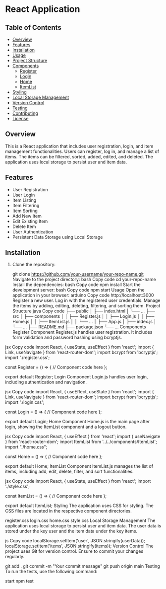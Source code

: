 # React Application

## Table of Contents
- [Overview](#overview)
- [Features](#features)
- [Installation](#installation)
- [Usage](#usage)
- [Project Structure](#project-structure)
- [Components](#components)
  - [Register](#register-component)
  - [Login](#login-component)
  - [Home](#home-component)
  - [ItemList](#itemlist-component)
- [Styling](#styling)
- [Local Storage Management](#local-storage-management)
- [Version Control](#version-control)
- [Testing](#testing)
- [Contributing](#contributing)
- [License](#license)

## Overview

This is a React application that includes user registration, login, and item management functionalities. Users can register, log in, and manage a list of items. The items can be filtered, sorted, added, edited, and deleted. The application uses local storage to persist user and item data.

## Features

- User Registration
- User Login
- Item Listing
- Item Filtering
- Item Sorting
- Add New Item
- Edit Existing Item
- Delete Item
- User Authentication
- Persistent Data Storage using Local Storage

## Installation

1. Clone the repository:
   
   git clone https://github.com/your-username/your-repo-name.git
Navigate to the project directory:
bash
Copy code
cd your-repo-name
Install the dependencies:
bash
Copy code
npm install
Start the development server:
bash
Copy code
npm start
Usage
Open the application in your browser:
arduino
Copy code
http://localhost:3000
Register a new user.
Log in with the registered user credentials.
Manage the items by adding, editing, deleting, filtering, and sorting them.
Project Structure
java
Copy code
├── public
│   ├── index.html
│   └── ...
├── src
│   ├── components
│   │   ├── Register.js
│   │   ├── Login.js
│   │   ├── Home.js
│   │   ├── ItemList.js
│   │   └── ...
│   ├── App.js
│   ├── index.js
│   └── ...
├── README.md
├── package.json
└── ...
Components
Register Component
Register.js handles user registration. It includes form validation and password hashing using bcryptjs.

jsx
Copy code
import React, { useState, useEffect } from 'react';
import { Link, useNavigate } from 'react-router-dom';
import bcrypt from 'bcryptjs';
import './register.css';

const Register = () => {
  // Component code here
};

export default Register;
Login Component
Login.js handles user login, including authentication and navigation.

jsx
Copy code
import React, { useEffect, useState } from 'react';
import { Link, useNavigate } from 'react-router-dom';
import bcrypt from 'bcryptjs';
import './login.css';

const Login = () => {
  // Component code here
};

export default Login;
Home Component
Home.js is the main page after login, showing the ItemList component and a logout button.

jsx
Copy code
import React, { useEffect } from 'react';
import { useNavigate } from 'react-router-dom';
import ItemList from '../../components/ItemList';
import "./home.css";

const Home = () => {
  // Component code here
};

export default Home;
ItemList Component
ItemList.js manages the list of items, including add, edit, delete, filter, and sort functionalities.

jsx
Copy code
import React, { useState, useEffect } from 'react';
import './style.css';

const ItemList = () => {
  // Component code here
};

export default ItemList;
Styling
The application uses CSS for styling. The CSS files are located in the respective component directories.

register.css
login.css
home.css
style.css
Local Storage Management
The application uses local storage to persist user and item data. The user data is stored under the key user and the item data under the key items.

js
Copy code
localStorage.setItem('user', JSON.stringify(userData));
localStorage.setItem('items', JSON.stringify(items));
Version Control
The project uses Git for version control. Ensure to commit your changes regularly.


git add .
git commit -m "Your commit message"
git push origin main
Testing
To run the tests, use the following command:

start
npm test
